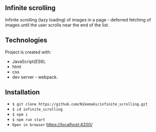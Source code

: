 ## Infinite scrolling 
Infinite scrolling (lazy loading) of images in a page - deferred fetching of images until the user scrolls near the end of the list.

## Technologies
Project is created with:
* JavaScript(ES6).
* html
* css
* dev server - webpack.

## Installation
* `$ git clone https://github.com/Nikemaks/infinite_scrolling.git`
* `$ cd infinite_scrolling`
* `$ npm i`
* `$ npm run start`
* `Open in browser` [https://localhost:4200/](https://localhost:4200/)

